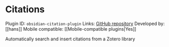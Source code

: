 # Citations

Plugin ID: `obsidian-citation-plugin`
Links: [GitHub repository](https://github.com/hans/obsidian-citation-plugin)
Developed by: [[hans]]
Mobile compatible: [[Mobile-compatible plugins|Yes]]

Automatically search and insert citations from a Zotero library
